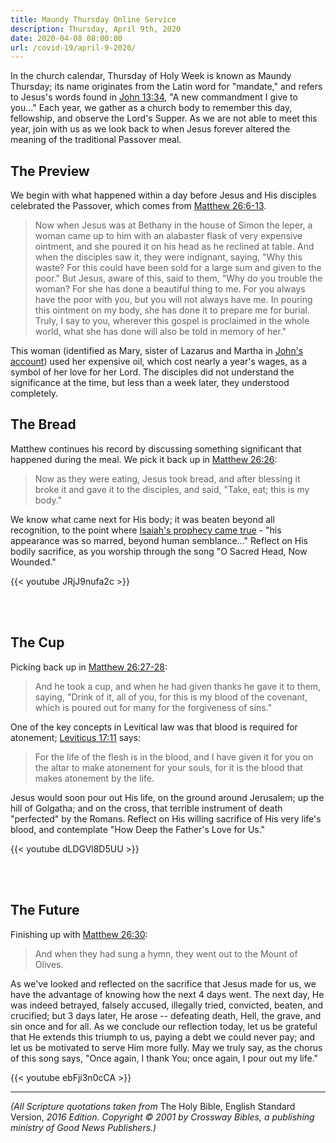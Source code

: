 ```yaml
---
title: Maundy Thursday Online Service
description: Thursday, April 9th, 2020
date: 2020-04-08 08:00:00
url: /covid-19/april-9-2020/
---
```


In the church calendar, Thursday of Holy Week is known as Maundy Thursday; its name originates from the Latin word for "mandate," and refers to Jesus's words found in [John 13:34][jn13.34], "A new commandment I give to you..." Each year, we gather as a church body to remember this day, fellowship, and observe the Lord's Supper. As we are not able to meet this year, join with us as we look back to when Jesus forever altered the meaning of the traditional Passover meal.

## The Preview

We begin with what happened within a day before Jesus and His disciples celebrated the Passover, which comes from [Matthew 26:6-13][mt26.6].

>  Now when Jesus was at Bethany in the house of Simon the leper, a woman came up to him with an alabaster flask of very expensive ointment, and she poured it on his head as he reclined at table. And when the disciples saw it, they were indignant, saying, "Why this waste? For this could have been sold for a large sum and given to the poor." But Jesus, aware of this, said to them, "Why do you trouble the woman? For she has done a beautiful thing to me. For you always have the poor with you, but you will not always have me. In pouring this ointment on my body, she has done it to prepare me for burial. Truly, I say to you, wherever this gospel is proclaimed in the whole world, what she has done will also be told in memory of her."

This woman (identified as Mary, sister of Lazarus and Martha in [John's account][jn12.1]) used her expensive oil, which cost nearly a year's wages, as a symbol of her love for her Lord. The disciples did not understand the significance at the time, but less than a week later, they understood completely.

## The Bread

Matthew continues his record by discussing something significant that happened during the meal. We pick it back up in [Matthew 26:26][mt26.26]:

> Now as they were eating, Jesus took bread, and after blessing it broke it and gave it to the disciples, and said, "Take, eat; this is my body."

We know what came next for His body; it was beaten beyond all recognition, to the point where [Isaiah's prophecy came true][is52.14] - "his appearance was so marred, beyond human semblance..." Reflect on His bodily sacrifice, as you worship through the song "O Sacred Head, Now Wounded."

{{< youtube JRjJ9nufa2c >}}

<br><br>

## The Cup

Picking back up in [Matthew 26:27-28][mt26.27]:

> And he took a cup, and when he had given thanks he gave it to them, saying, "Drink of it, all of you, for this is my blood of the covenant, which is poured out for many for the forgiveness of sins."

One of the key concepts in Levitical law was that blood is required for atonement; [Leviticus 17:11][le17.11] says:

> For the life of the flesh is in the blood, and I have given it for you on the altar to make atonement for your souls, for it is the blood that makes atonement by the life.

Jesus would soon pour out His life, on the ground around Jerusalem; up the hill of Golgatha; and on the cross, that terrible instrument of death "perfected" by the Romans. Reflect on His willing sacrifice of His very life's blood, and contemplate "How Deep the Father's Love for Us."

{{< youtube dLDGVl8D5UU >}}

<br><br>

## The Future

Finishing up with [Matthew 26:30][mt26.30]:

> And when they had sung a hymn, they went out to the Mount of Olives.

As we've looked and reflected on the sacrifice that Jesus made for us, we have the advantage of knowing how the next 4 days went. The next day, He was indeed betrayed, falsely accused, illegally tried, convicted, beaten, and crucified; but 3 days later, He arose -- defeating death, Hell, the grave, and sin once and for all. As we conclude our reflection today, let us be grateful that He extends this triumph to us, paying a debt we could never pay; and let us be motivated to serve Him more fully. May we truly say, as the chorus of this song says, "Once again, I thank You; once again, I pour out my life."

{{< youtube ebFji3n0cCA >}}

---
_(All Scripture quotations taken from_ The Holy Bible, English Standard Version, _2016 Edition. Copyright &copy; 2001 by Crossway Bibles, a publishing ministry of Good News Publishers.)_

[jn13.34]: https://www.biblegateway.com/passage/?search=John+13%3A34&version=ESV
[mt26.6]: https://www.biblegateway.com/passage/?search=Matthew+26%3A6-13&version=ESV
[jn12.1]: https://www.biblegateway.com/passage/?search=John+12%3A1-8&version=ESV
[mt26.26]: https://www.biblegateway.com/passage/?search=Matthew+26%3A26&version=ESV
[is52.14]: https://www.biblegateway.com/passage/?search=Isaiah+52%3A14&version=ESV
[mt26.27]: https://www.biblegateway.com/passage/?search=Matthew+26%3A27-28&version=ESV
[le17.11]: https://www.biblegateway.com/passage/?search=Leviticus+17%3A11&version=ESV
[mt26.30]: https://www.biblegateway.com/passage/?search=Matthew+26%3A30&version=ESV

